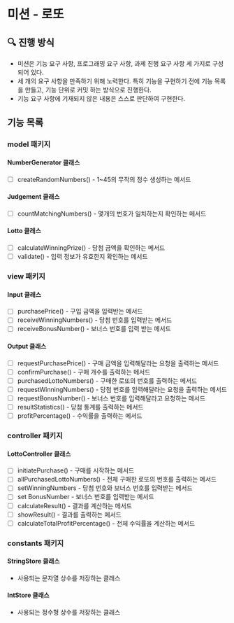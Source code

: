 # 미션 - 로또

## 🔍 진행 방식

- 미션은 기능 요구 사항, 프로그래밍 요구 사항, 과제 진행 요구 사항 세 가지로 구성되어 있다.
- 세 개의 요구 사항을 만족하기 위해 노력한다. 특히 기능을 구현하기 전에 기능 목록을 만들고, 기능 단위로 커밋 하는 방식으로 진행한다.
- 기능 요구 사항에 기재되지 않은 내용은 스스로 판단하여 구현한다.


## 기능 목록


### model 패키지

#### NumberGenerator 클래스
+ [ ] createRandomNumbers() - 1~45의 무작의 정수 생성하는 메서드

#### Judgement 클래스
+ [ ] countMatchingNumbers() - 몇개의 번호가 일치하는지 확인하는 메서드

#### Lotto 클래스
+ [ ] calculateWinningPrize() - 당첨 금액을 확인하는 메서드
+ [ ] validate() - 입력 정보가 유효한지 확인하는 메서드

### view 패키지

#### Input 클래스
+ [ ] purchasePrice() - 구입 금액을 입력반는 메서드
+ [ ] receiveWinningNumbers() - 당첨 번호를 입력받는 메서드
+ [ ] receiveBonusNumber() - 보너스 번호를 입력 받는 메서드

#### Output 클래스
+ [ ] requestPurchasePrice() - 구매 금액을 입력해달라는 요청을 출력하는 메서드
+ [ ] confirmPurchase() - 구매 개수를 출력하는 메서드
+ [ ] purchasedLottoNumbers() - 구매한 로또의 번호를 출력하는 메서드
+ [ ] requestWinningNumbers() - 당첨 번호를 입력해달라는 요청을 출력하는 메서드
+ [ ] requestBonusNumber() - 보너스 번호를 입력해달라고 요청하는 메서드
+ [ ] resultStatistics() - 당첨 통계를 출력하는 메서드
+ [ ] profitPercentage() - 수익률을 출력하는 메서드

### controller 패키지

#### LottoController 클래스
+ [ ] initiatePurchase() - 구매를 시작하는 메서드
+ [ ] allPurchasedLottoNumbers() - 전체 구매한 로또의 번호를 출력하는 메서드
+ [ ] setWinningNumbers - 당첨 번호와 보너스 번호를 입력받는 메서드
+ [ ] set BonusNumber - 보너스 번호를 입력받는 메서드
+ [ ] calculateResult() - 결과를 계산하는 메서드
+ [ ] showResult() - 결과를 출력하는 메서드
+ [ ] calculateTotalProfitPercentage() - 전체 수익률을 계산하는 메서드

### constants 패키지

#### StringStore 클래스
+ 사용되는 문자열 상수를 저장하는 클래스

#### IntStore 클래스
+ 사용되는 정수형 상수를 저장하는 클래스